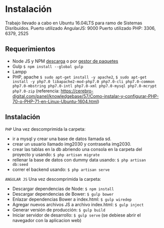 Instalación
=================

Trabajo llevado a cabo en Ubuntu 16.04LTS para ramo de Sistemas Disribuidos. 
Puerto utilizado AngularJS: 9000
Puerto utilizado PHP: 3306, 6379, 2525

Requerimientos
--------------

* Node JS y NPM [descarga](https://nodejs.org/en/download/) o por [gestor de paquetes](https://nodejs.org/en/download/package-manager/)
* Gulp `$ npm install --global gulp`
* Lampp 
* PHP, apache `$ sudo apt-get install -y apache2`, `$ sudo apt-get install -y php7.0 libapache2-mod-php7.0 php7.0-cli php7.0-common php7.0-mbstring php7.0-intl php7.0-xml php7.0-mysql php7.0-mcrypt php7.0-zip` (referencia: https://cerebro-digital.com/panel/knowledgebase/57/Como-instalar-y-configurar-PHP-70-o-PHP-71-en-Linux-Ubuntu-1604.html)



Instalación
-----------
`PHP`
Una vez descomprimida la carpeta:
* ir a mysql y crear una base de datos llamada sd.
* crear un usuario llamado img2030 y contraseña img2030.
* crear las tablas en la db abriendo una consola en la carpeta del proyecto y usando: `$ php artisan migrate`
* rellenar la base de datos con dummy data usando: `$ php artisan db:seed`
* correr el backend usando: `$ php artisan serve`

`ANGULAR JS`
Una vez descomprimida la carpeta:
* Descargar dependencias de Node: `$ npm install`
* Descargar dependencias de Bower: `$ gulp bower`
* Enlazar dependencias Bower a index.html: `$ gulp wiredep`
* Agregar nuevos archivos JS a archivo index.html: `$ gulp inject`
* Generar versión de producción: `$ gulp build`
* Iniciar servidor de desarrollo: `$ gulp serve` (se debiese abrir el navegador con la aplicacion web)


